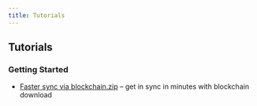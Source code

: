 ```yaml
---
title: Tutorials
---
```


## Tutorials

### Getting Started

* [Faster sync via blockchain.zip](fast-sync-blockchain?classes=recommended) – get in sync in minutes with blockchain download